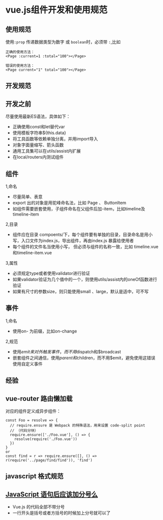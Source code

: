 vue.js组件开发和使用规范
===

使用规范
---

使用`:prop` 传递数据类型为数字 或 `boolean`时，必须带 `:`,比如

```
正确的使用方法：
<Page :current=1 :total="100"></Page>

错误的使用方法：
<Page current="1" total="100"></Page>
```

开发规范
---

## 开发之前

尽量使用最新ES语法，具体如下：

- 正确使用const和let替代var
- 使用模板字符串${this.data}
- 将工具函数等依赖单独分离，并用import导入
- 对象字面量缩写、箭头函数
- 通用工具集可以在utils/assist内扩展
- 在local/routers内测试组件

## 组件

1,命名

- 尽量简单、表意
- export 出的对象是用驼峰命名法，比如 Page 、 ButtonItem
- 如组件需要嵌套使用，子组件命名在父组件后加-item，比如timeline及timeline-item


2,目录

- 组件应在目录 compoents/下，每个组件要有单独的目录，目录命名是用小写，入口文件为index.js，导出组件，再由index.js 暴露给使用者
- 每个组件的文件名当使用小写， 但必须与组件的名称一致，比如 timeline.vue和timeline-item.vue

3,属性

- 必须规定type或者使用validator进行验证
- 如果validator验证为几个值中的一个，则使用utils/assist内的oneOf函数进行验证
- 如果有尺寸的参数size，则只能使用small 、large，默认是适中，可不写

## 事件

1,命名

- 使用on- 为前缀，比如on-change

2,规范

- 使用$emit来对外触发事件，而不用$dispatch和$broadcast
- 嵌套组件之间通信，使用$parent和$children，而不用$emit，避免使用这错误使用自定义事件

经验
----

## vue-router 路由懒加载

对应的组件定义成异步组件：

```
const Foo = resolve => {
  // require.ensure 是 Webpack 的特殊语法，用来设置 code-split point
  // （代码分块）
  require.ensure(['./Foo.vue'], () => {
    resolve(require('./Foo.vue'))
  })
}
or
const find = r => require.ensure([], () => r(require('../page/find/find')), 'find')
```

javascript 格式规范
----

## [JavaScript 语句后应该加分号么](https://www.zhihu.com/question/20298345)

- Vue.js 的代码全部不带分号
- 一行开头是括号或者方括号的时候加上分号就可以了

